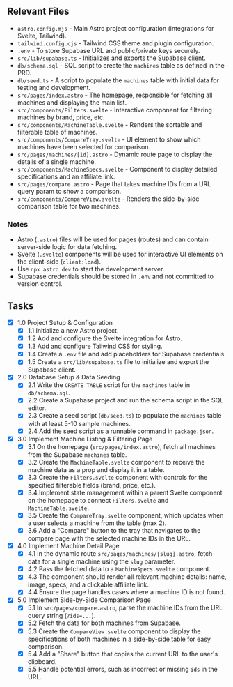 ## Relevant Files

- `astro.config.mjs` - Main Astro project configuration (integrations for Svelte, Tailwind).
- `tailwind.config.cjs` - Tailwind CSS theme and plugin configuration.
- `.env` - To store Supabase URL and public/private keys securely.
- `src/lib/supabase.ts` - Initializes and exports the Supabase client.
- `db/schema.sql` - SQL script to create the `machines` table as defined in the PRD.
- `db/seed.ts` - A script to populate the `machines` table with initial data for testing and development.
- `src/pages/index.astro` - The homepage, responsible for fetching all machines and displaying the main list.
- `src/components/Filters.svelte` - Interactive component for filtering machines by brand, price, etc.
- `src/components/MachineTable.svelte` - Renders the sortable and filterable table of machines.
- `src/components/CompareTray.svelte` - UI element to show which machines have been selected for comparison.
- `src/pages/machines/[id].astro` - Dynamic route page to display the details of a single machine.
- `src/components/MachineSpecs.svelte` - Component to display detailed specifications and an affiliate link.
- `src/pages/compare.astro` - Page that takes machine IDs from a URL query param to show a comparison.
- `src/components/CompareView.svelte` - Renders the side-by-side comparison table for two machines.

### Notes

- Astro (`.astro`) files will be used for pages (routes) and can contain server-side logic for data fetching.
- Svelte (`.svelte`) components will be used for interactive UI elements on the client-side (`client:load`).
- Use `npx astro dev` to start the development server.
- Supabase credentials should be stored in `.env` and not committed to version control.

## Tasks

- [x] 1.0 Project Setup & Configuration
  - [x] 1.1 Initialize a new Astro project.
  - [x] 1.2 Add and configure the Svelte integration for Astro.
  - [x] 1.3 Add and configure Tailwind CSS for styling.
  - [x] 1.4 Create a `.env` file and add placeholders for Supabase credentials.
  - [x] 1.5 Create a `src/lib/supabase.ts` file to initialize and export the Supabase client.
- [x] 2.0 Database Setup & Data Seeding
  - [x] 2.1 Write the `CREATE TABLE` script for the `machines` table in `db/schema.sql`.
  - [x] 2.2 Create a Supabase project and run the schema script in the SQL editor.
  - [x] 2.3 Create a seed script (`db/seed.ts`) to populate the `machines` table with at least 5-10 sample machines.
  - [x] 2.4 Add the seed script as a runnable command in `package.json`.
- [x] 3.0 Implement Machine Listing & Filtering Page
    - [x] 3.1 On the homepage (`src/pages/index.astro`), fetch all machines from the Supabase `machines` table.
    - [x] 3.2 Create the `MachineTable.svelte` component to receive the machine data as a prop and display it in a table.
    - [x] 3.3 Create the `Filters.svelte` component with controls for the specified filterable fields (brand, price, etc.).
    - [x] 3.4 Implement state management within a parent Svelte component on the homepage to connect `Filters.svelte` and `MachineTable.svelte`.
    - [x] 3.5 Create the `CompareTray.svelte` component, which updates when a user selects a machine from the table (max 2).
    - [x] 3.6 Add a "Compare" button to the tray that navigates to the compare page with the selected machine IDs in the URL.
- [x] 4.0 Implement Machine Detail Page
    - [x] 4.1 In the dynamic route `src/pages/machines/[slug].astro`, fetch data for a single machine using the `slug` parameter.
    - [x] 4.2 Pass the fetched data to a `MachineSpecs.svelte` component.
    - [x] 4.3 The component should render all relevant machine details: name, image, specs, and a clickable affiliate link.
    - [x] 4.4 Ensure the page handles cases where a machine ID is not found.
- [x] 5.0 Implement Side-by-Side Comparison Page
    - [x] 5.1 In `src/pages/compare.astro`, parse the machine IDs from the URL query string (`?ids=...`).
    - [x] 5.2 Fetch the data for both machines from Supabase.
    - [x] 5.3 Create the `CompareView.svelte` component to display the specifications of both machines in a side-by-side table for easy comparison.
    - [x] 5.4 Add a "Share" button that copies the current URL to the user's clipboard.
    - [x] 5.5 Handle potential errors, such as incorrect or missing `ids` in the URL. 